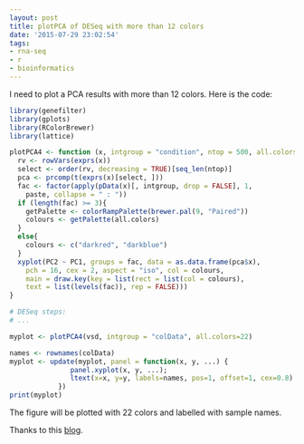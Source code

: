 ```yaml
---
layout: post
title: plotPCA of DESeq with more than 12 colors
date: '2015-07-29 23:02:54'
tags:
- rna-seq
- r
- bioinformatics
---
```


I need to plot a PCA results with more than 12 colors. Here is the code:

```r
library(genefilter)
library(gplots)
library(RColorBrewer)
library(lattice)

plotPCA4 <- function (x, intgroup = "condition", ntop = 500, all.colors=22){
  rv <- rowVars(exprs(x))
  select <- order(rv, decreasing = TRUE)[seq_len(ntop)]
  pca <- prcomp(t(exprs(x)[select, ]))
  fac <- factor(apply(pData(x)[, intgroup, drop = FALSE], 1,
    paste, collapse = " : "))
  if (length(fac) >= 3){
    getPalette <- colorRampPalette(brewer.pal(9, "Paired"))
    colours <- getPalette(all.colors)
  }
  else{
    colours <- c("darkred", "darkblue")
  }
  xyplot(PC2 ~ PC1, groups = fac, data = as.data.frame(pca$x),
    pch = 16, cex = 2, aspect = "iso", col = colours, 
    main = draw.key(key = list(rect = list(col = colours),
    text = list(levels(fac)), rep = FALSE)))
}

# DESeq steps:
# ...

myplot <- plotPCA4(vsd, intgroup = "colData", all.colors=22)

names <- rownames(colData)
myplot <- update(myplot, panel = function(x, y, ...) {
               panel.xyplot(x, y, ...);
               ltext(x=x, y=y, labels=names, pos=1, offset=1, cex=0.8)
            })
print(myplot)
```

The figure will be plotted with 22 colors and labelled with sample names.

Thanks to this [blog](http://novyden.blogspot.com/2013/09/how-to-expand-color-palette-with-ggplot.html).